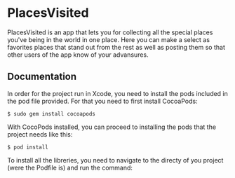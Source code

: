 # PlacesVisited
PlacesVisited is an app that lets you for collecting all the special places you've being in the world in one place. Here you can make a select as favorites places that stand out from the rest as well as posting them so that other users of the app know of your advansures.

Documentation
-------------

In order for the project run in Xcode, you need to install the pods included in the pod file provided. For that you need to first install CocoaPods:

```$ sudo gem install cocoapods```

With CocoPods installed, you can proceed to installing the pods that the project needs like this:

```$ pod install```

To install all the libreries, you need to navigate to the directy of you project (were the Podfile is) and run the command:




